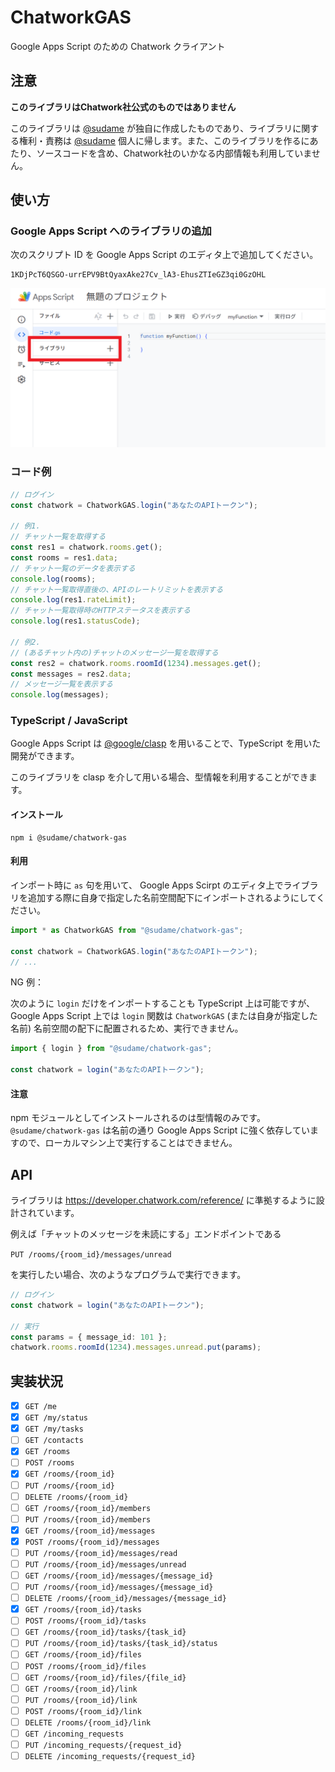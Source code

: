 # ChatworkGAS

Google Apps Script のための Chatwork クライアント

## 注意
**このライブラリはChatwork社公式のものではありません**

このライブラリは [@sudame](https://github.com/sudame/) が独自に作成したものであり、ライブラリに関する権利・責務は [@sudame](https://github.com/sudame) 個人に帰します。また、このライブラリを作るにあたり、ソースコードを含め、Chatwork社のいかなる内部情報も利用していません。

## 使い方

### Google Apps Script へのライブラリの追加

次のスクリプト ID を Google Apps Script のエディタ上で追加してください。

```
1KDjPcT6QSGO-urrEPV9BtQyaxAke27Cv_lA3-EhusZTIeGZ3qi0GzOHL
```

![Google Apps Scriptのエディタ上の左側に、「コード」や「サービス」と並んで「ライブラリ」のボタンがあります。](docs/add_library_on_gas.png)

### コード例

```js
// ログイン
const chatwork = ChatworkGAS.login("あなたのAPIトークン");

// 例1.
// チャット一覧を取得する
const res1 = chatwork.rooms.get();
const rooms = res1.data;
// チャット一覧のデータを表示する
console.log(rooms);
// チャット一覧取得直後の、APIのレートリミットを表示する
console.log(res1.rateLimit);
// チャット一覧取得時のHTTPステータスを表示する
console.log(res1.statusCode);

// 例2.
// (あるチャット内の)チャットのメッセージ一覧を取得する
const res2 = chatwork.rooms.roomId(1234).messages.get();
const messages = res2.data;
// メッセージ一覧を表示する
console.log(messages);
```

### TypeScript / JavaScript

Google Apps Script は [@google/clasp](https://github.com/google/clasp) を用いることで、TypeScript を用いた開発ができます。

このライブラリを clasp を介して用いる場合、型情報を利用することができます。

#### インストール

```
npm i @sudame/chatwork-gas
```

#### 利用

インポート時に `as` 句を用いて、 Google Apps Scirpt のエディタ上でライブラリを追加する際に自身で指定した名前空間配下にインポートされるようにしてください。

```ts
import * as ChatworkGAS from "@sudame/chatwork-gas";

const chatwork = ChatworkGAS.login("あなたのAPIトークン");
// ...
```

NG 例：

次のように `login` だけをインポートすることも TypeScript 上は可能ですが、 Google Apps Script 上では `login` 関数は `ChatworkGAS` (または自身が指定した名前) 名前空間の配下に配置されるため、実行できません。

```ts
import { login } from "@sudame/chatwork-gas";

const chatwork = login("あなたのAPIトークン");
```

#### 注意

npm モジュールとしてインストールされるのは型情報のみです。 `@sudame/chatwork-gas` は名前の通り Google Apps Script に強く依存していますので、ローカルマシン上で実行することはできません。

## API

ライブラリは https://developer.chatwork.com/reference/ に準拠するように設計されています。

例えば「チャットのメッセージを未読にする」エンドポイントである

`PUT /rooms/{room_id}/messages/unread`

を実行したい場合、次のようなプログラムで実行できます。

```ts
// ログイン
const chatwork = login("あなたのAPIトークン");

// 実行
const params = { message_id: 101 };
chatwork.rooms.roomId(1234).messages.unread.put(params);
```

## 実装状況

- [x] `GET /me`
- [x] `GET /my/status`
- [x] `GET /my/tasks`
- [ ] `GET /contacts`
- [x] `GET /rooms`
- [ ] `POST /rooms`
- [x] `GET /rooms/{room_id}`
- [ ] `PUT /rooms/{room_id}`
- [ ] `DELETE /rooms/{room_id}`
- [ ] `GET /rooms/{room_id}/members`
- [ ] `PUT /rooms/{room_id}/members`
- [x] `GET /rooms/{room_id}/messages`
- [x] `POST /rooms/{room_id}/messages`
- [ ] `PUT /rooms/{room_id}/messages/read`
- [ ] `PUT /rooms/{room_id}/messages/unread`
- [ ] `GET /rooms/{room_id}/messages/{message_id}`
- [ ] `PUT /rooms/{room_id}/messages/{message_id}`
- [ ] `DELETE /rooms/{room_id}/messages/{message_id}`
- [x] `GET /rooms/{room_id}/tasks`
- [ ] `POST /rooms/{room_id}/tasks`
- [ ] `GET /rooms/{room_id}/tasks/{task_id}`
- [ ] `PUT /rooms/{room_id}/tasks/{task_id}/status`
- [ ] `GET /rooms/{room_id}/files`
- [ ] `POST /rooms/{room_id}/files`
- [ ] `GET /rooms/{room_id}/files/{file_id}`
- [ ] `GET /rooms/{room_id}/link`
- [ ] `PUT /rooms/{room_id}/link`
- [ ] `POST /rooms/{room_id}/link`
- [ ] `DELETE /rooms/{room_id}/link`
- [ ] `GET /incoming_requests`
- [ ] `PUT /incoming_requests/{request_id}`
- [ ] `DELETE /incoming_requests/{request_id}`
